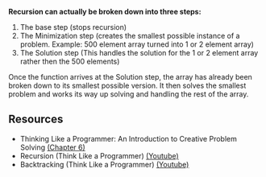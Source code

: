 
**Recursion can actually be broken down into three steps:**
1. The base step (stops recursion)  
2. The Minimization step (creates the smallest possible instance of a problem. Example: 500 element array turned into 1 or 2 element array)  
3. The Solution step (This handles the solution for the 1 or 2 element array rather then the 500 elements)  

Once the function arrives at the Solution step, the array has already been broken down to its smallest possible version. It then solves the smallest problem and works its way up solving and handling the rest of the array.


## Resources 
- Thinking Like a Programmer: An Introduction to Creative Problem Solving [(Chapter 6)][1]
- Recursion (Think Like a Programmer) [(Youtube)][2]
- Backtracking (Think Like a Programmer) [(Youtube)][3]


[1]: https://nostarch.com/download/samples/TLAP_ch6.pdf
[2]: https://www.youtube.com/watch?v=oKndim5-G94
[3]: https://www.youtube.com/watch?v=gBC_Fd8EE8A

